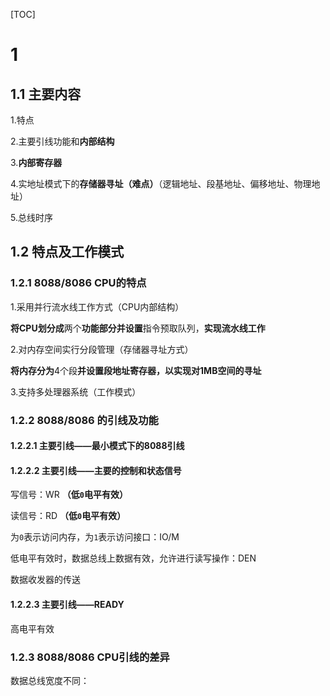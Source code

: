 [TOC]

# 1  

## 1.1  主要内容

1.特点

2.主要引线功能和**内部结构**

3.**内部寄存器**

4.实地址模式下的**存储器寻址（难点）**（逻辑地址、段基地址、偏移地址、物理地址）

5.总线时序

## 1.2  特点及工作模式

### 1.2.1  8088/8086 CPU的特点

1.采用并行流水线工作方式（CPU内部结构）

**将CPU划分成**两个**功能部分并设置**指令预取队列，**实现流水线工作**

2.对内存空间实行分段管理（存储器寻址方式）

**将内存分为**4个段**并设置段地址寄存器，以实现对1MB空间的寻址**

3.支持多处理器系统（工作模式）

### 1.2.2  8088/8086 的引线及功能

#### 1.2.2.1  主要引线——**最小模式下的8088引线**

#### 1.2.2.2  主要引线——主要的控制和状态信号

写信号：WR **（低`0`电平有效）**

读信号：RD **（低`0`电平有效）**

为`0`表示访问内存，为`1`表示访问接口：IO/M

低电平有效时，数据总线上数据有效，允许进行读写操作：DEN

数据收发器的传送

#### 1.2.2.3  主要引线——READY

高电平有效

### 1.2.3  8088/8086 CPU引线的差异

数据总线宽度不同：